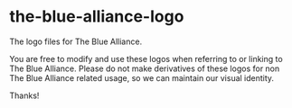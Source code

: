 the-blue-alliance-logo
======================

The logo files for The Blue Alliance.

You are free to modify and use these logos when referring to or linking to The Blue Alliance. Please do not make derivatives of these logos for non The Blue Alliance related usage, so we can maintain our visual identity.

Thanks!
